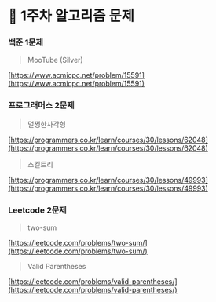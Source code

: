 # 🚨 1주차 알고리즘 문제

### **백준 1문제**

> MooTube (Silver)

[https://www.acmicpc.net/problem/15591](https://www.acmicpc.net/problem/15591)

### **프로그래머스 2문제**

> 멀쩡한사각형

[https://programmers.co.kr/learn/courses/30/lessons/62048](https://programmers.co.kr/learn/courses/30/lessons/62048)

> 스킬트리

[https://programmers.co.kr/learn/courses/30/lessons/49993](https://programmers.co.kr/learn/courses/30/lessons/49993)

### Leetcode 2문제

> two-sum

[https://leetcode.com/problems/two-sum/](https://leetcode.com/problems/two-sum/)

>Valid Parentheses

[https://leetcode.com/problems/valid-parentheses/](https://leetcode.com/problems/valid-parentheses/)
